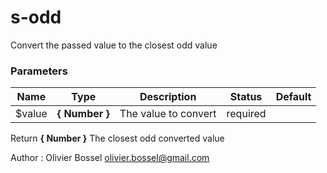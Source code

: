 # s-odd

Convert the passed value to the closest odd value



### Parameters
Name  |  Type  |  Description  |  Status  |  Default
------------  |  ------------  |  ------------  |  ------------  |  ------------
$value  |  **{ Number }**  |  The value to convert  |  required  |

Return **{ Number }** The closest odd converted value

Author : Olivier Bossel [olivier.bossel@gmail.com](mailto:olivier.bossel@gmail.com)